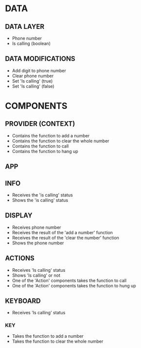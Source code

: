 # DATA

## DATA LAYER

- Phone number
- Is calling (boolean)

## DATA MODIFICATIONS

- Add digit to phone number
- Clear phone number
- Set 'Is calling' (true)
- Set 'Is calling' (false)

# COMPONENTS

## PROVIDER (CONTEXT)

- Contains the function to add a number
- Contains the function to clear the whole number
- Contains the function to call
- Contains the function to hang up

## APP

## INFO

- Receives the 'is calling' status
- Shows the 'is calling' status

## DISPLAY

- Receives phone number
- Receives the result of the 'add a number' function
- Receives the result of the 'clear the number' function
- Shows the phone number

## ACTIONS

- Receives 'Is calling' status
- Shows 'Is calling' or not
- One of the 'Action' components takes the function to call
- One of the 'Action' components takes the function to hung up

## KEYBOARD

- Receives 'Is calling' status

### KEY

- Takes the function to add a number
- Takes the function to clear the whole number
